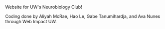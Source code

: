 Website for UW's Neurobiology Club!

Coding done by Aliyah McRae, Hao Le, Gabe Tanumihardja, and Ava Nunes through Web Impact UW.